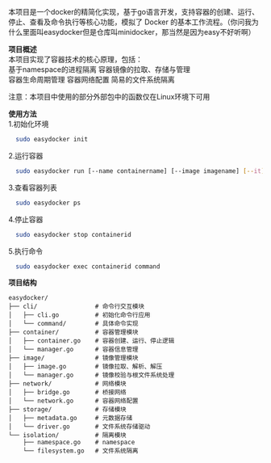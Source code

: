 本项目是一个docker的精简化实现，基于go语言开发，支持容器的创建、运行、停止、查看及命令执行等核心功能，模拟了 Docker 的基本工作流程。（你问我为什么里面叫easydocker但是仓库叫minidocker，那当然是因为easy不好听啊）   

**项目概述**  
本项目实现了容器技术的核心原理，包括：  
基于namespace的进程隔离
容器镜像的拉取、存储与管理  
容器生命周期管理 
容器网络配置
简易的文件系统隔离  

注意：本项目中使用的部分外部包中的函数仅在Linux环境下可用  

**使用方法**  
1.初始化环境  
```bash
  sudo easydocker init
```
2.运行容器
```bash
  sudo easydocker run [--name containername] [--image imagename] [--it] command
```
3.查看容器列表
```bash
  sudo easydocker ps
```
4.停止容器
```bash
  sudo easydocker stop containerid
```
5.执行命令
```bash
  sudo easydocker exec containerid command
```

**项目结构**
```plaintext
easydocker/
├── cli/                # 命令行交互模块
│   ├── cli.go          # 初始化命令行应用
│   └── command/        # 具体命令实现
├── container/          # 容器管理模块
│   ├── container.go    # 容器创建、运行、停止逻辑
│   └── manager.go      # 容器信息管理
├── image/              # 镜像管理模块
│   ├── image.go        # 镜像拉取、解析、解压
│   └── manager.go      # 镜像校验与根文件系统处理
├── network/            # 网络模块
│   ├── bridge.go       # 桥接网络
│   └── network.go      # 容器网络配置
├── storage/            # 存储模块
│   ├── metadata.go     # 元数据存储
│   └── driver.go       # 文件系统存储驱动
└── isolation/          # 隔离模块
    ├── namespace.go    # namespace
    └── filesystem.go   # 文件系统隔离
```
  
